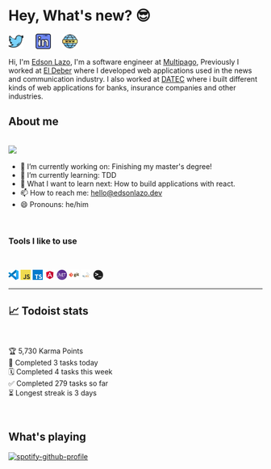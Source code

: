# Hey, What's new? 😎

<a href="https://twitter.com/EdsonLazo_" target="_blank"><img height="30" src="https://raw.githubusercontent.com/edsonlazo/edsonlazo/main/resources/png/twitter.png?raw=true"></a>&nbsp;&nbsp;&nbsp;&nbsp;&nbsp;
<a href="https://www.linkedin.com/in/edsonlazo/" target="_blank"><img height="30" src="https://raw.githubusercontent.com/edsonlazo/edsonlazo/main/resources/png/linkedin.png?raw=true"></a>&nbsp;&nbsp;&nbsp;&nbsp;&nbsp;
<a href="https://edsonlazo.dev" target="_blank"><img height="30" src="https://raw.githubusercontent.com/edsonlazo/edsonlazo/main/resources/png/website.png?raw=true"></a>&nbsp;&nbsp;&nbsp;&nbsp;&nbsp;

Hi, I'm [Edson Lazo](https://edsonlazo.dev), I'm a software engineer at [Multipago](https://Multipago.com), Previously I worked at [El Deber](https://eldeber.com.bo) where I developed web applications used in the news and communication industry. I also worked at [DATEC](https://datec.com.bo) where i built different kinds of web applications for banks, insurance companies and other industries.

## About me

<br>

<img src="https://media3.giphy.com/media/836HiJc7pgzy8iNXCn/giphy.gif?cid=790b76111fee75be1c0306bf044ce7e5e39611af719c0378&rid=giphy.gif&ct=g"  />

<br>

- 🔭 I’m currently working on: Finishing my master's degree!
- 🌱 I’m currently learning: TDD
- 🤔 What I want to learn next: How to build applications with react.
- 📫 How to reach me: hello@edsonlazo.dev
- 😄 Pronouns: he/him


<br>

### **Tools I like to use**

<br>

<code><img height="20" alt='vscode' title='vscode' src="https://raw.githubusercontent.com/github/explore/80688e429a7d4ef2fca1e82350fe8e3517d3494d/topics/visual-studio-code/visual-studio-code.png"></code>
<code><img height="20"  alt='javascript' title='javascript' src="https://raw.githubusercontent.com/github/explore/80688e429a7d4ef2fca1e82350fe8e3517d3494d/topics/javascript/javascript.png"></code>
<code><img height="20"  alt='typescript' title='typescript' src="https://raw.githubusercontent.com/github/explore/80688e429a7d4ef2fca1e82350fe8e3517d3494d/topics/typescript/typescript.png"></code>
<code><img height="20"  alt='angular' title='angular' src="https://raw.githubusercontent.com/github/explore/80688e429a7d4ef2fca1e82350fe8e3517d3494d/topics/angular/angular.png"></code>
<code><img height="20" alt='dotnet' title='dotnet' src="https://raw.githubusercontent.com/github/explore/93d8a67084f94b2a444e510199a6e7622e5b09a3/topics/dotnet/dotnet.png"></code>
<code><img height="20" alt='git' title='git' src="https://raw.githubusercontent.com/github/explore/80688e429a7d4ef2fca1e82350fe8e3517d3494d/topics/git/git.png"></code>
<code><img height="20" alt='mysql' title='mysql' src="https://raw.githubusercontent.com/github/explore/80688e429a7d4ef2fca1e82350fe8e3517d3494d/topics/mysql/mysql.png"></code>
<code><img height="20" alt='terminal' title='terminal' src="https://raw.githubusercontent.com/github/explore/80688e429a7d4ef2fca1e82350fe8e3517d3494d/topics/terminal/terminal.png"></code>

---

## 📈 Todoist stats

<br>

<!-- TODO-IST:START -->
🏆  5,730 Karma Points           
🌸  Completed 3 tasks today           
🗓  Completed 4 tasks this week           
✅  Completed 279 tasks so far           
⏳  Longest streak is 3 days
<!-- TODO-IST:END -->

<br>

## What's playing

[![spotify-github-profile](https://spotify-github-profile.vercel.app/api/view?uid=edsonlazo&cover_image=true&theme=novatorem&bar_color=53b14f&bar_color_cover=true)](https://github.com/kittinan/spotify-github-profile)

